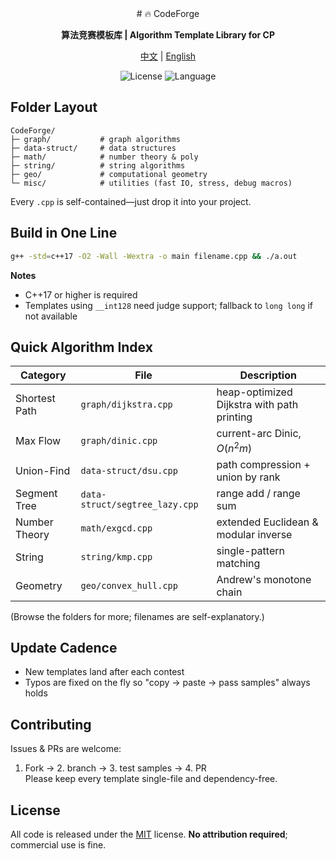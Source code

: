<div align="center">
# 🔥 CodeForge

**算法竞赛模板库 | Algorithm Template Library for CP**

[中文](README.md) | [English](README.en.md)

<p align="center">
  <img alt="License" src="https://img.shields.io/badge/license-MIT-blue.svg">
  <img alt="Language" src="https://img.shields.io/badge/language-C++-orange.svg">
</p>
</div>


## Folder Layout
```
CodeForge/
├─ graph/           # graph algorithms
├─ data-struct/     # data structures
├─ math/            # number theory & poly
├─ string/          # string algorithms
├─ geo/             # computational geometry
└─ misc/            # utilities (fast IO, stress, debug macros)
```
Every `.cpp` is self-contained—just drop it into your project.

## Build in One Line
```bash
g++ -std=c++17 -O2 -Wall -Wextra -o main filename.cpp && ./a.out
```
**Notes**  
- C++17 or higher is required  
- Templates using `__int128` need judge support; fallback to `long long` if not available

## Quick Algorithm Index
| Category      | File                           | Description                                |
| ------------- | ------------------------------ | ------------------------------------------ |
| Shortest Path | `graph/dijkstra.cpp`           | heap-optimized Dijkstra with path printing |
| Max Flow      | `graph/dinic.cpp`              | current-arc Dinic, $O(n^2m)$               |
| Union-Find    | `data-struct/dsu.cpp`          | path compression + union by rank           |
| Segment Tree  | `data-struct/segtree_lazy.cpp` | range add / range sum                      |
| Number Theory | `math/exgcd.cpp`               | extended Euclidean & modular inverse       |
| String        | `string/kmp.cpp`               | single-pattern matching                    |
| Geometry      | `geo/convex_hull.cpp`          | Andrew's monotone chain                    |

(Browse the folders for more; filenames are self-explanatory.)

## Update Cadence
- New templates land after each contest  
- Typos are fixed on the fly so "copy → paste → pass samples" always holds

## Contributing
Issues & PRs are welcome:  
1. Fork → 2. branch → 3. test samples → 4. PR  
Please keep every template single-file and dependency-free.

## License
All code is released under the [MIT](LICENSE) license. **No attribution required**; commercial use is fine.